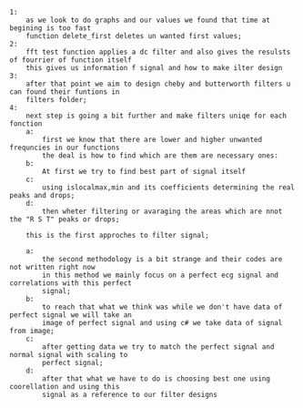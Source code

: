     1:
        as we look to do graphs and our values we found that time at begining is too fast 
        function delete_first deletes un wanted first values;
    2:
        fft test function applies a dc filter and also gives the resulsts of fourrier of function itself
        this gives us information f signal and how to make ilter design
    3:
        after that point we aim to design cheby and butterworth filters u can found their funtions in 
        filters folder;
    4: 
        next step is going a bit further and make filters uniqe for each fonction
        a:
            first we know that there are lower and higher unwanted frequncies in our functions 
            the deal is how to find which are them are necessary ones:
        b:
            At first we try to find best part of signal itself
        c: 
            using islocalmax,min and its coefficients determining the real peaks and drops;
        d:
            then wheter filtering or avaraging the areas which are nnot the "R S T" peaks or drops;
        
        this is the first approches to filter signal;
        
        a:
            the second methodology is a bit strange and their codes are not written right now
            in this method we mainly focus on a perfect ecg signal and correlations with this perfect
            signal;
        b: 
            to reach that what we think was while we don't have data of perfect signal we will take an
            image of perfect signal and using c# we take data of signal from image;
        c: 
            after getting data we try to match the perfect signal and normal signal with scaling to
            perfect signal;
        d:
            after that what we have to do is choosing best one using coorellation and using this
            signal as a reference to our filter designs 